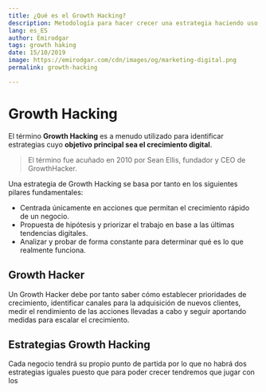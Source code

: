 ```yaml
---
title: ¿Qué es el Growth Hacking?
description: Metodología para hacer crecer una estrategia haciendo uso de nuevas tecnologías y herramientas digitales
lang: es_ES
author: Emirodgar
tags: growth haking
date: 15/10/2019
image: https://emirodgar.com/cdn/images/og/marketing-digital.png
permalink: growth-hacking

---
```

# Growth Hacking 

El término **Growth Hacking** es a menudo utilizado para identificar estrategias cuyo **objetivo principal sea el crecimiento digital**.

> El término fue acuñado en 2010 por Sean Ellis, fundador y CEO de GrowthHacker.

Una estrategia de Growth Hacking se basa por tanto en los siguientes pilares fundamentales:

-   Centrada únicamente en acciones que permitan el crecimiento rápido de un negocio.
-   Propuesta de hipótesis y priorizar el trabajo en base a las últimas tendencias digitales.
-   Analizar y probar de forma constante para determinar qué es lo que realmente funciona.

## Growth Hacker

Un Growth Hacker debe por tanto saber cómo establecer prioridades de crecimiento, identificar canales para la adquisición de nuevos clientes, medir el rendimiento de las acciones llevadas a cabo y seguir aportando medidas para escalar el crecimiento.

## Estrategias Growth Hacking 

Cada negocio tendrá su propio punto de partida por lo que no habrá dos estrategias iguales puesto que para poder crecer tendremos que jugar con los
<!--stackedit_data:
eyJoaXN0b3J5IjpbMTQ5NDU4ODIyOSwtMTU2NTAwODQ5NywyMD
IwNDk2NjE4XX0=
-->